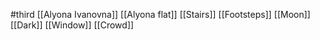 #third 
[[Alyona Ivanovna]]
[[Alyona flat]]
[[Stairs]]
[[Footsteps]]
[[Moon]]
[[Dark]]
[[Window]]
[[Crowd]]
